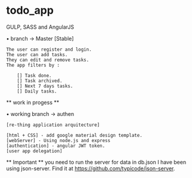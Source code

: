 # todo_app
GULP, SASS and AngularJS 

• branch -> Master
	[Stable]

	The user can register and login.
	The user can add tasks.
	They can edit and remove tasks.
	The app filters by :

		[] Task done.
		[] Task archived.
		[] Next 7 days tasks.
		[] Daily tasks.

** work in progess ** 

• working branch -> authen

	[re-thing application arquitecture]

	[html + CSS] - add google material design template.
	[webServer] - Using node.js and express
	[authentication] - angular JWT token.
	[user app delegation]


** Important ** 
you need to run the server for data in db.json
I have been using json-server. Find it at https://github.com/typicode/json-server.